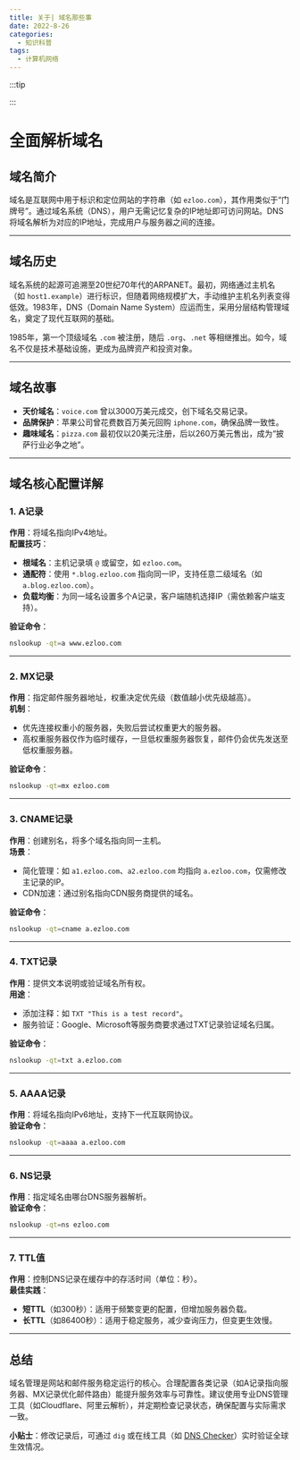```yaml
---
title: 关于| 域名那些事
date: 2022-8-26
categories:
  - 知识科普
tags:
  - 计算机网络
---
```


:::tip

:::

# 全面解析域名

## 域名简介  
域名是互联网中用于标识和定位网站的字符串（如 `ezloo.com`），其作用类似于“门牌号”。通过域名系统（DNS），用户无需记忆复杂的IP地址即可访问网站。DNS将域名解析为对应的IP地址，完成用户与服务器之间的连接。

---

## 域名历史  
域名系统的起源可追溯至20世纪70年代的ARPANET。最初，网络通过主机名（如 `host1.example`）进行标识，但随着网络规模扩大，手动维护主机名列表变得低效。1983年，DNS（Domain Name System）应运而生，采用分层结构管理域名，奠定了现代互联网的基础。  

1985年，第一个顶级域名 `.com` 被注册，随后 `.org`、`.net` 等相继推出。如今，域名不仅是技术基础设施，更成为品牌资产和投资对象。

---

## 域名故事  
- **天价域名**：`voice.com` 曾以3000万美元成交，创下域名交易记录。  
- **品牌保护**：苹果公司曾花费数百万美元回购 `iphone.com`，确保品牌一致性。  
- **趣味域名**：`pizza.com` 最初仅以20美元注册，后以260万美元售出，成为“披萨行业必争之地”。  

---

## 域名核心配置详解  

### 1. A记录  
**作用**：将域名指向IPv4地址。  
**配置技巧**：  
- **根域名**：主机记录填 `@` 或留空，如 `ezloo.com`。  
- **通配符**：使用 `*.blog.ezloo.com` 指向同一IP，支持任意二级域名（如 `a.blog.ezloo.com`）。  
- **负载均衡**：为同一域名设置多个A记录，客户端随机选择IP（需依赖客户端支持）。  

**验证命令**：  
```bash
nslookup -qt=a www.ezloo.com
```

---

### 2. MX记录  
**作用**：指定邮件服务器地址，权重决定优先级（数值越小优先级越高）。  
**机制**：  
- 优先连接权重小的服务器，失败后尝试权重更大的服务器。  
- 高权重服务器仅作为临时缓存，一旦低权重服务器恢复，邮件仍会优先发送至低权重服务器。  

**验证命令**：  
```bash
nslookup -qt=mx ezloo.com
```

---

### 3. CNAME记录  
**作用**：创建别名，将多个域名指向同一主机。  
**场景**：  
- 简化管理：如 `a1.ezloo.com`、`a2.ezloo.com` 均指向 `a.ezloo.com`，仅需修改主记录的IP。  
- CDN加速：通过别名指向CDN服务商提供的域名。  

**验证命令**：  
```bash
nslookup -qt=cname a.ezloo.com
```

---

### 4. TXT记录  
**作用**：提供文本说明或验证域名所有权。  
**用途**：  
- 添加注释：如 `TXT "This is a test record"`。  
- 服务验证：Google、Microsoft等服务商要求通过TXT记录验证域名归属。  

**验证命令**：  
```bash
nslookup -qt=txt a.ezloo.com
```

---

### 5. AAAA记录  
**作用**：将域名指向IPv6地址，支持下一代互联网协议。  
**验证命令**：  
```bash
nslookup -qt=aaaa a.ezloo.com
```

---

### 6. NS记录  
**作用**：指定域名由哪台DNS服务器解析。  
**验证命令**：  
```bash
nslookup -qt=ns ezloo.com
```

---

### 7. TTL值  
**作用**：控制DNS记录在缓存中的存活时间（单位：秒）。  
**最佳实践**：  
- **短TTL**（如300秒）：适用于频繁变更的配置，但增加服务器负载。  
- **长TTL**（如86400秒）：适用于稳定服务，减少查询压力，但变更生效慢。  

---

## 总结  
域名管理是网站和邮件服务稳定运行的核心。合理配置各类记录（如A记录指向服务器、MX记录优化邮件路由）能提升服务效率与可靠性。建议使用专业DNS管理工具（如Cloudflare、阿里云解析），并定期检查记录状态，确保配置与实际需求一致。  

**小贴士**：修改记录后，可通过 `dig` 或在线工具（如 [DNS Checker](https://dnschecker.org/)）实时验证全球生效情况。